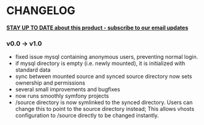 # CHANGELOG

**[STAY UP TO DATE about this product - subscribe to our email updates](http://eepurl.com/caYXEH)**

### v0.0 -> v1.0

* fixed issue mysql containing anonymous users, preventing normal login.
* if mysql directory is empty (i.e. newly mounted), it is initialized with standard data
* sync between mounted source and synced source directory now sets ownership and permissions
* several small improvements and bugfixes
* now runs smoothly symfony projects
* /source directory is now symlinked to the synced directory.
  Users can change this to point to the source directory instead;
  This allows vhosts configuration to /source directly to be changed instantly.
